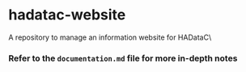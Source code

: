 # hadatac-website
A repository to manage an information website for HADataC\


### Refer to the `documentation.md` file for more in-depth notes
